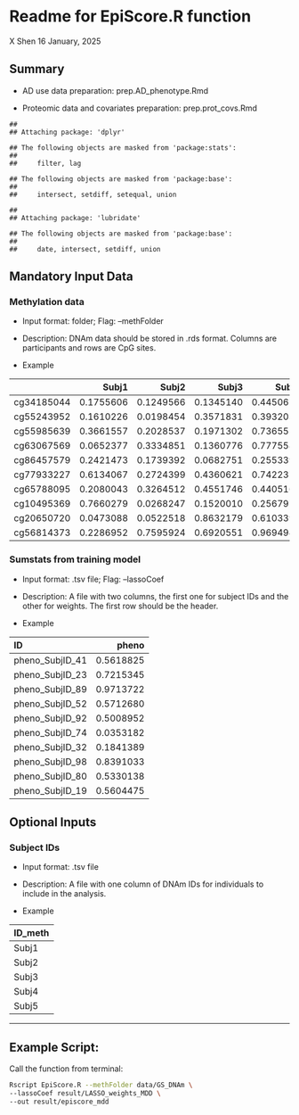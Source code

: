 Readme for EpiScore.R function
================
X Shen
16 January, 2025

## Summary

  - AD use data preparation: prep.AD\_phenotype.Rmd

  - Proteomic data and covariates preparation: prep.prot\_covs.Rmd

<!-- end list -->

    ## 
    ## Attaching package: 'dplyr'

    ## The following objects are masked from 'package:stats':
    ## 
    ##     filter, lag

    ## The following objects are masked from 'package:base':
    ## 
    ##     intersect, setdiff, setequal, union

    ## 
    ## Attaching package: 'lubridate'

    ## The following objects are masked from 'package:base':
    ## 
    ##     date, intersect, setdiff, union

## Mandatory Input Data

### Methylation data

  - Input format: folder; Flag: –methFolder

  - Description: DNAm data should be stored in .rds format. Columns are
    participants and rows are CpG
sites.

  - Example

|            |     Subj1 |     Subj2 |     Subj3 |     Subj4 |     Subj5 |
| :--------- | --------: | --------: | --------: | --------: | --------: |
| cg34185044 | 0.1755606 | 0.1249566 | 0.1345140 | 0.4450672 | 0.6274651 |
| cg55243952 | 0.1610226 | 0.0198454 | 0.3571831 | 0.3932030 | 0.0446583 |
| cg55985639 | 0.3661557 | 0.2028537 | 0.1971302 | 0.7365554 | 0.6268051 |
| cg63067569 | 0.0652377 | 0.3334851 | 0.1360776 | 0.7775587 | 0.0798779 |
| cg86457579 | 0.2421473 | 0.1739392 | 0.0682751 | 0.2553396 | 0.4845460 |
| cg77933227 | 0.6134067 | 0.2724399 | 0.4360621 | 0.7422371 | 0.5097418 |
| cg65788095 | 0.2080043 | 0.3264512 | 0.4551746 | 0.4405167 | 0.9278664 |
| cg10495369 | 0.7660279 | 0.0268247 | 0.1520010 | 0.2567972 | 0.2514600 |
| cg20650720 | 0.0473088 | 0.0522518 | 0.8632179 | 0.6103390 | 0.3550115 |
| cg56814373 | 0.2286952 | 0.7595924 | 0.6920551 | 0.9694949 | 0.1043849 |

### Sumstats from training model

  - Input format: .tsv file; Flag: –lassoCoef

  - Description: A file with two columns, the first one for subject IDs
    and the other for weights. The first row should be the header.

  - Example

| ID                |     pheno |
| :---------------- | --------: |
| pheno\_SubjID\_41 | 0.5618825 |
| pheno\_SubjID\_23 | 0.7215345 |
| pheno\_SubjID\_89 | 0.9713722 |
| pheno\_SubjID\_52 | 0.5712680 |
| pheno\_SubjID\_92 | 0.5008952 |
| pheno\_SubjID\_74 | 0.0353182 |
| pheno\_SubjID\_32 | 0.1841389 |
| pheno\_SubjID\_98 | 0.8391033 |
| pheno\_SubjID\_80 | 0.5330138 |
| pheno\_SubjID\_19 | 0.5604475 |

## Optional Inputs

### Subject IDs

  - Input format: .tsv file

  - Description: A file with one column of DNAm IDs for individuals to
    include in the analysis.

  - Example

| ID\_meth |
| :------- |
| Subj1    |
| Subj2    |
| Subj3    |
| Subj4    |
| Subj5    |

-----

## Example Script:

Call the function from terminal:

``` bash
Rscript EpiScore.R --methFolder data/GS_DNAm \
--lassoCoef result/LASSO_weights_MDD \
--out result/episcore_mdd
```
